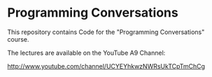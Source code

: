 Programming Conversations
=========================

This repository contains Code for the "Programming Conversations" course.

The lectures are available on the YouTube A9 Channel:

http://www.youtube.com/channel/UCYEYhkwzNWRsUkTCpTmChCg

